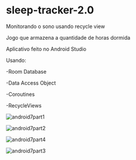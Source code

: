 # sleep-tracker-2.0
Monitorando o sono usando recycle view

Jogo que armazena a quantidade de horas dormida 

Aplicativo feito no Android Studio

Usando:

-Room Database

-Data Access Object

-Coroutines

-RecycleViews

![android7part1](https://user-images.githubusercontent.com/36930457/102571924-8fcb4680-40c9-11eb-9c78-64b0b464ad8c.png)

![android7part2](https://user-images.githubusercontent.com/36930457/102571927-9063dd00-40c9-11eb-91fb-9f0a5789cb01.png)

![android7part4](https://user-images.githubusercontent.com/36930457/102571932-922da080-40c9-11eb-8230-e0d7d9e7e32b.png)

![android7part3](https://user-images.githubusercontent.com/36930457/102571933-922da080-40c9-11eb-9ead-49fc76a2dd31.png)

